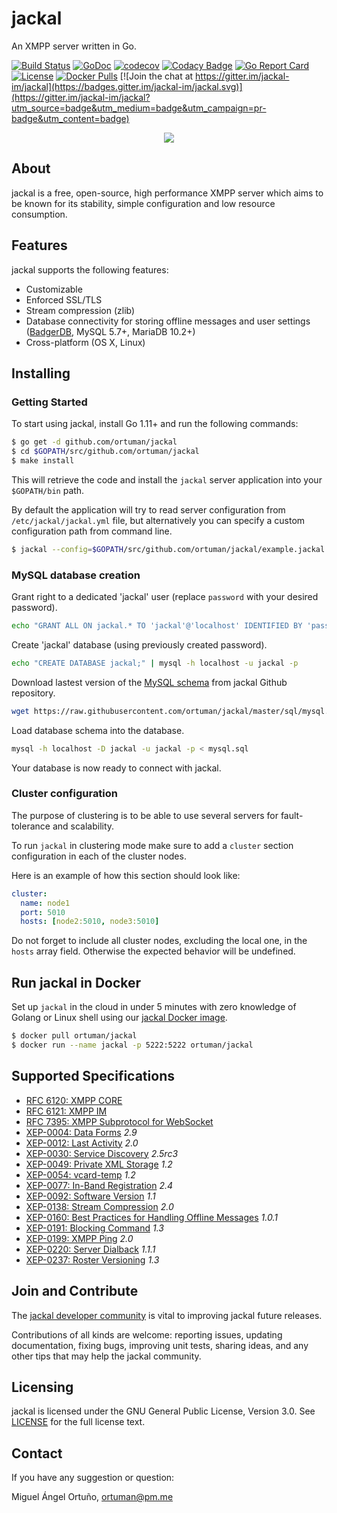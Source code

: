 # jackal

An XMPP server written in Go.

[![Build Status](https://travis-ci.org/ortuman/jackal.svg?branch=master)](https://travis-ci.org/ortuman/jackal)
[![GoDoc](https://godoc.org/github.com/ortuman/jackal?status.svg)](https://godoc.org/github.com/ortuman/jackal)
[![codecov](https://codecov.io/gh/ortuman/jackal/branch/master/graph/badge.svg)](https://codecov.io/gh/ortuman/jackal)
[![Codacy Badge](https://api.codacy.com/project/badge/Grade/8e1575d0e64141a8bd4f8656e44052e6)](https://www.codacy.com/app/ortuman/jackal?utm_source=github.com&amp;utm_medium=referral&amp;utm_content=ortuman/jackal&amp;utm_campaign=Badge_Grade)
[![Go Report Card](https://goreportcard.com/badge/github.com/ortuman/jackal)](https://goreportcard.com/report/github.com/ortuman/jackal)
[![License](https://img.shields.io/badge/license-GPL-blue.svg)](https://github.com/ortuman/jackal/blob/master/LICENSE)
[![Docker Pulls](https://img.shields.io/docker/pulls/ortuman/jackal.svg)](https://hub.docker.com/r/ortuman/jackal/)
[![Join the chat at https://gitter.im/jackal-im/jackal](https://badges.gitter.im/jackal-im/jackal.svg)](https://gitter.im/jackal-im/jackal?utm_source=badge&utm_medium=badge&utm_campaign=pr-badge&utm_content=badge)

<div align="center">
    <a href="#">
        <img src="./.github/gopher.png">
    </a>
</div>

## About

jackal is a free, open-source, high performance XMPP server which aims to be known for its stability, simple configuration and low resource consumption.

## Features

jackal supports the following features:

- Customizable
- Enforced SSL/TLS
- Stream compression (zlib)
- Database connectivity for storing offline messages and user settings ([BadgerDB](https://github.com/dgraph-io/badger), MySQL 5.7+, MariaDB 10.2+)
- Cross-platform (OS X, Linux)

## Installing

### Getting Started

To start using jackal, install Go 1.11+ and run the following commands:

```bash
$ go get -d github.com/ortuman/jackal
$ cd $GOPATH/src/github.com/ortuman/jackal
$ make install
```

This will retrieve the code and install the `jackal` server application into your `$GOPATH/bin` path.

By default the application will try to read server configuration from `/etc/jackal/jackal.yml` file, but alternatively you can specify a custom configuration path from command line.

```sh
$ jackal --config=$GOPATH/src/github.com/ortuman/jackal/example.jackal.yml
```

### MySQL database creation

Grant right to a dedicated 'jackal' user (replace `password` with your desired password).

```sh
echo "GRANT ALL ON jackal.* TO 'jackal'@'localhost' IDENTIFIED BY 'password';" | mysql -h localhost -u root -p
```

Create 'jackal' database (using previously created password).

```sh
echo "CREATE DATABASE jackal;" | mysql -h localhost -u jackal -p
```

Download lastest version of the [MySQL schema](./sql/mysql.sql) from jackal Github repository.

```sh
wget https://raw.githubusercontent.com/ortuman/jackal/master/sql/mysql.sql
```

Load database schema into the database.

```sh
mysql -h localhost -D jackal -u jackal -p < mysql.sql
```

Your database is now ready to connect with jackal.

### Cluster configuration

The purpose of clustering is to be able to use several servers for fault-tolerance and scalability.

To run `jackal` in clustering mode make sure to add a `cluster` section configuration in each of the cluster nodes.

Here is an example of how this section should look like:
```yaml
cluster:
  name: node1                             
  port: 5010                              
  hosts: [node2:5010, node3:5010] 
```

Do not forget to include all cluster nodes, excluding the local one, in the `hosts` array field. Otherwise the expected behavior will be undefined.   

## Run jackal in Docker

Set up `jackal` in the cloud in under 5 minutes with zero knowledge of Golang or Linux shell using our [jackal Docker image](https://hub.docker.com/r/ortuman/jackal/).

```bash
$ docker pull ortuman/jackal
$ docker run --name jackal -p 5222:5222 ortuman/jackal
```

## Supported Specifications
- [RFC 6120: XMPP CORE](https://xmpp.org/rfcs/rfc6120.html)
- [RFC 6121: XMPP IM](https://xmpp.org/rfcs/rfc6121.html)
- [RFC 7395: XMPP Subprotocol for WebSocket](https://tools.ietf.org/html/rfc7395)
- [XEP-0004: Data Forms](https://xmpp.org/extensions/xep-0004.html) *2.9*
- [XEP-0012: Last Activity](https://xmpp.org/extensions/xep-0012.html) *2.0*
- [XEP-0030: Service Discovery](https://xmpp.org/extensions/xep-0030.html) *2.5rc3*
- [XEP-0049: Private XML Storage](https://xmpp.org/extensions/xep-0049.html) *1.2*
- [XEP-0054: vcard-temp](https://xmpp.org/extensions/xep-0054.html) *1.2*
- [XEP-0077: In-Band Registration](https://xmpp.org/extensions/xep-0077.html) *2.4*
- [XEP-0092: Software Version](https://xmpp.org/extensions/xep-0092.html) *1.1*
- [XEP-0138: Stream Compression](https://xmpp.org/extensions/xep-0138.html) *2.0*
- [XEP-0160: Best Practices for Handling Offline Messages](https://xmpp.org/extensions/xep-0160.html) *1.0.1*
- [XEP-0191: Blocking Command](https://xmpp.org/extensions/xep-0191.html) *1.3*
- [XEP-0199: XMPP Ping](https://xmpp.org/extensions/xep-0199.html) *2.0*
- [XEP-0220: Server Dialback](https://xmpp.org/extensions/xep-0220.html) *1.1.1*
- [XEP-0237: Roster Versioning](https://xmpp.org/extensions/xep-0237.html) *1.3*

## Join and Contribute

The [jackal developer community](https://gitter.im/jackal-im/jackal?utm_source=badge&utm_medium=badge&utm_campaign=pr-badge&utm_content=readme.md) is vital to improving jackal future releases.  

Contributions of all kinds are welcome: reporting issues, updating documentation, fixing bugs, improving unit tests, sharing ideas, and any other tips that may help the jackal community.

## Licensing

jackal is licensed under the GNU General Public License, Version 3.0. See
[LICENSE](https://github.com/ortuman/jackal/blob/master/LICENSE) for the full
license text.

## Contact

If you have any suggestion or question:

Miguel Ángel Ortuño, <ortuman@pm.me>
